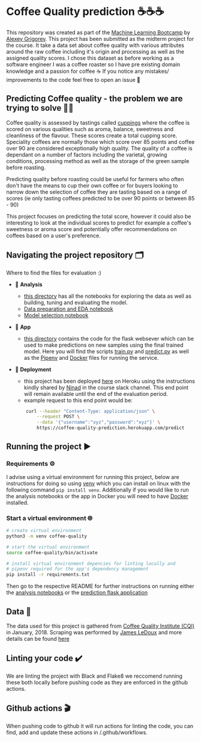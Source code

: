 # Coffee Quality prediction ☕☕☕

This repository was created as part of the [Machine Learning Bootcamp](https://github.com/alexeygrigorev/mlbookcamp-code/tree/master/course-zoomcamp) by [Alexey Grigorev](https://github.com/alexeygrigorev). This project has been submitted as the midterm project for the course. It take a data set about coffee quality with various attributes around the raw coffee including it's origin and processing as well as the assigned quality scores. I chose this dataset as before working as a software engineer I was a coffee roaster so I have pre existing domain knowledge and a passion for coffee ☕ If you notice any mistakes/ improvements to the code feel free to open an issue 💖

## Predicting Coffee quality - the problem we are trying to solve 🕵️‍♀️

Coffee quality is assessed by tastings called [cuppings](https://www.baristainstitute.com/inspiration/what-coffee-cupping) where the coffee is scored on various qualities such as aroma, balance, sweetness and cleanliness of the flavour. These scores create a total cupping score. Speciality coffees are normally those which score over 85 points and coffee over 90 are considered exceptionally high quality. The quality of a coffee is dependant on a number of factors including the varietal, growing conditions, processing method as well as the storage of the green sample before roasting.

Predicting quality before roasting could be useful for farmers who often don't have the means to cup their own coffee or for buyers looking to narrow down the selection of coffee they are tasting based on a range of scores (ie only tasting coffees predicted to be over 90 points or between 85 - 90)

This project focuses on predicting the total score, however it could also be interesting to look at the individual scores to predict for example a coffee's sweetness or aroma score and potentially offer recommendations on coffees based on a user's preference.


## Navigating the project repository 🗂️

Where to find the files for evaluation :)

- 📂 **Analysis**
    - [this directory](./analysis/README.md) has all the notebooks for exploring the data as well as building, tuning and evaluating the model.
    - [Data preparation and EDA notebook](./analysis/notebooks/data_exploration.ipynb)
    - [Model selection notebook](./analysis/notebooks/model_training.ipynb)
- 📂 **App**
    - [this directory](./app/README.md) contains the code for the flask websever which can be used to make predictions on new samples using the final trained model. Here you will find the scripts [train.py](./app/train.py) and [predict.py](./app/predict.py) as well as the [Pipenv](./app/Pipfile) and [Docker](./app/Dockerfile) files for running the service.
- 📂 **Deployment**
    - this project has been deployed [here](https://coffee-quality-prediction.herokuapp.com/predict) on Heroku using the instructions kindly shared by [Ninad](https://github.com/nindate/ml-zoomcamp-exercises/blob/main/how-to-use-heroku.md) in the course slack channel. This end point will remain available until the end of the evaluation period.
    - example request to this end point would be:

    ```sh
        curl --header "Content-Type: application/json" \
            --request POST \
            --data '{"username":"xyz","password":"xyz"}' \
            https://coffee-quality-prediction.herokuapp.com/predict
    ```


## Running the project ▶️

### Requirements ⚙️

I advise using a virtual environment for running this project, below are instructions for doing so using [venv](https://docs.python.org/3/library/venv.html) which you can install on linux with the following command `pip install venv`. Additionally if you would like to run the analysis notebooks or the app in Docker you will need to have [Docker](https://docs.docker.com/get-docker/) installed.

### Start a virtual environment 🌐

```sh
# create virtual environment
python3 -m venv coffee-quality

# start the virtual environment
source coffee-quality/bin/activate

# install virtual environment depencies for linting locally and
# pipenv required for the app's dependency management
pip install -r requirements.txt
```

Then go to the respective README for further instructions on running either the [analysis notebooks](./analysis/README.md) or the [prediction flask application](./app/README.md)

## Data 💽

The data used for this project is gathered from [Coffee Quality Institute (CQI)](https://database.coffeeinstitute.org/) in January, 2018. Scraping was performed by [James LeDoux](https://github.com/jldbc) and more details can be found [here](https://github.com/jldbc/coffee-quality-database)

## Linting your code ✔️
We are linting the project with Black and Flake8 we reccomend running these both locally before pushing code as they are enforced in the github actions.

## Github actions 🎬

When pushing code to github it will run actions for linting the code, you can find, add and update these actions in /.github/workflows.